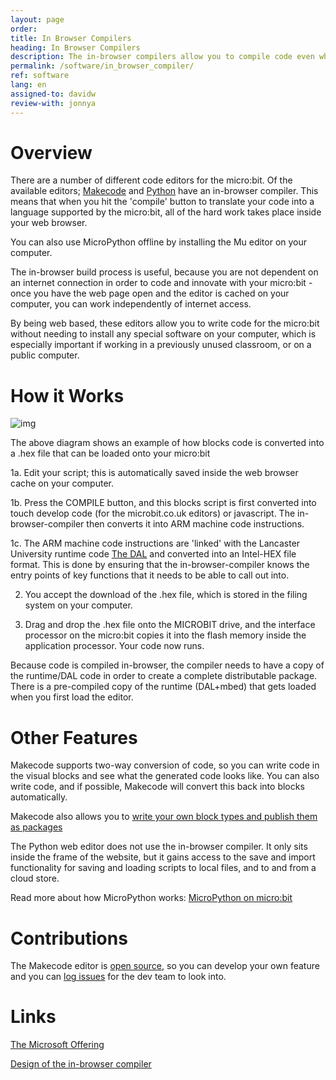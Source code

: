```yaml
---
layout: page
order:
title: In Browser Compilers
heading: In Browser Compilers
description: The in-browser compilers allow you to compile code even when not connected to the internet.
permalink: /software/in_browser_compiler/
ref: software
lang: en
assigned-to: davidw
review-with: jonnya
---
```



# Overview

There are a number of different code editors for the micro:bit.
Of the available editors; [Makecode](makecode.microbit.org) and [Python](python.microbit.org) have an
in-browser compiler. This means that when you hit the 'compile' button
to translate your code into a language supported by the micro:bit, all of the
hard work takes place inside your web browser.

You can also use MicroPython offline by installing the Mu editor on your computer.

The in-browser build process is useful, because you are not dependent
on an internet connection in order to code and innovate with your
micro:bit - once you have the web page open and the editor is cached
on your computer, you can work independently of internet access.

By being web based, these editors allow you to write code for the
micro:bit without needing to install any special software on your
computer, which is especially important if working in a previously
unused classroom, or on a public computer.

# How it Works

![img](/docs/software/assets/browser-build-pipeline.png)

The above diagram shows an example of how blocks code is converted into a
.hex file that can be loaded onto your micro:bit

1a. Edit your script; this is automatically saved inside the web browser cache on your
computer.

1b. Press the COMPILE button, and this blocks script is first
converted into touch develop code (for the microbit.co.uk editors) or javascript.
The in-browser-compiler then converts it into ARM machine code instructions.

1c. The ARM machine code instructions are 'linked' with the Lancaster University
runtime code [The DAL](/software/runtime-mbed) and converted into an Intel-HEX file
format. This is done by ensuring that the in-browser-compiler knows the entry points
of key functions that it needs to be able to call out into.

2. You accept the download of the .hex file, which is stored in the filing system
on your computer.

3. Drag and drop the .hex file onto the MICROBIT drive, and the interface
processor on the micro:bit copies it into the flash memory inside the application
processor. Your code now runs.

Because code is compiled in-browser, the compiler needs to have a copy of
the runtime/DAL code in order to create a complete distributable package.
There is a pre-compiled copy of the runtime (DAL+mbed) that gets loaded
when you first load the editor.


# Other Features

Makecode supports two-way conversion of code, so you can write code in the visual blocks and
see what the generated code looks like. You can also write code, and if
possible, Makecode will convert this back into blocks automatically.

Makecode also allows you to [write your own block types and publish them
as packages](https://makecode.com/packages)

The Python web editor does not use the in-browser compiler. It only
sits inside the frame of the website, but it gains access to the
save and import functionality for saving and loading scripts
to local files, and to and from a cloud store.

Read more about how MicroPython works: [MicroPython on micro:bit](/software/micropython)


# Contributions

The Makecode editor is [open source](https://github.com/Microsoft/pxt-microbit), so you can develop your own feature and you can [log issues](https://github.com/Microsoft/PXT-microbit/issues/new) for the dev team to look into.


# Links

[The Microsoft Offering](https://www.microsoft.com/en-us/research/project/the-bbc-microbit-and-microsoft/)

[Design of the in-browser compiler](https://www.touchdevelop.com/docs/touch-develop-in-208-bits)
